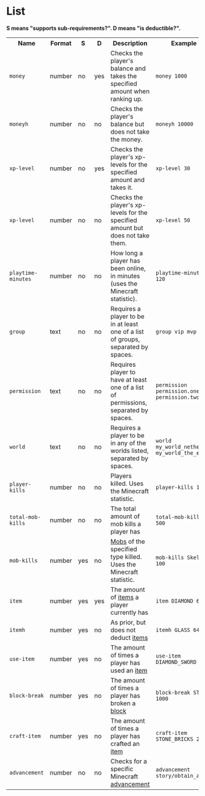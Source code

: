 # List

**S means "supports sub-requirements?". D means "is deductible?".**

<table style="width:100%">
  <tr>
    <th>Name</th>
    <th>Format</th>
    <th>S</th>
    <th>D</th>
    <th>Description</th>
    <th>Example</th>
  </tr>
  <tr>
    <td><code>money</code></td>
    <td>number</td>
    <td>no</td>
    <td>yes</td>
    <td>Checks the player's balance and takes the specified amount when ranking up.</td>
    <td><code>money 1000</code></td>
  </tr>
  <tr>
    <td><code>moneyh</code></td>
    <td>number</td>
    <td>no</td>
    <td>no</td>
    <td>Checks the player's balance but does not take the money.</td>
    <td><code>moneyh 10000</code></td>
  </tr>
  <tr>
    <td><code>xp-level</code></td>
    <td>number</td>
    <td>no</td>
    <td>yes</td>
    <td>Checks the player's xp-levels for the specified amount and takes it.</td>
    <td><code>xp-level 30</code></td>
  </tr>
  <tr>
    <td><code>xp-level</code></td>
    <td>number</td>
    <td>no</td>
    <td>no</td>
    <td>Checks the player's xp-levels for the specified amount but does not take them.</td>
    <td><code>xp-level 50</code></td>
  </tr>
  <tr>
    <td><code>playtime-minutes</code></td>
    <td>number</td>
    <td>no</td>
    <td>no</td>
    <td>How long a player has been online, in minutes (uses the Minecraft statistic).</td>
    <td><code>playtime-minutes 120</code></td>
  </tr>
  <tr>
    <td><code>group</code></td>
    <td>text</td>
    <td>no</td>
    <td>no</td>
    <td>Requires a player to be in at least one of a list of groups, separated by spaces.</td>
    <td><code>group vip mvp</code></td>
  </tr>
  <tr>
    <td><code>permission</code></td>
    <td>text</td>
    <td>no</td>
    <td>no</td>
    <td>Requires player to have at least one of a list of permissions, separated by spaces.</td>
    <td><code>permission permission.one permission.two</code></td>
  </tr>
  <tr>
    <td><code>world</code></td>
    <td>text</td>
    <td>no</td>
    <td>no</td>
    <td>Requires a player to be in any of the worlds listed, separated by spaces.</td>
    <td><code>world my_world_nether my_world_the_end</code></td>
  </tr>
  <tr>
    <td><code>player-kills</code></td>
    <td>number</td>
    <td>no</td>
    <td>no</td>
    <td>Players killed. Uses the Minecraft statistic.</td>
    <td><code>player-kills 15</code></td>
  </tr>
  <tr>
    <td><code>total-mob-kills</code></td>
    <td>number</td>
    <td>no</td>
    <td>no</td>
    <td>The total amount of mob kills a player has</td>
    <td><code>total-mob-kills 500</code></td>
  </tr>
  <tr>
    <td><code>mob-kills</code></td>
    <td>number</td>
    <td>yes</td>
    <td>no</td>
    <td><a href="https://hub.spigotmc.org/javadocs/spigot/org/bukkit/entity/package-summary.html">Mobs</a>
 of the specified type killed. Uses the Minecraft statistic.</td>
    <td><code>mob-kills Skeleton 100</code></td>
  </tr>
  <tr>
    <td><code>item</code></td>
    <td>number</td>
    <td>yes</td>
    <td>yes</td>
    <td>The amount of <a href="https://hub.spigotmc.org/javadocs/bukkit/org/bukkit/Material.html">items</a> a player currently has</td>
    <td><code>item DIAMOND 64</code></td>
  </tr>
  <tr>
    <td><code>itemh</code></td>
    <td>number</td>
    <td>yes</td>
    <td>no</td>
    <td>As prior, but does not deduct <a href="https://hub.spigotmc.org/javadocs/bukkit/org/bukkit/Material.html">items</a></td>
    <td><code>itemh GLASS 64</code></td>
  </tr>
  <tr>
    <td><code>use-item</code></td>
    <td>number</td>
    <td>yes</td>
    <td>no</td>
    <td>The amount of times a player has used an <a href="https://hub.spigotmc.org/javadocs/bukkit/org/bukkit/Material.html">item</a></td>
    <td><code>use-item DIAMOND_SWORD 200</code></td>
  </tr>
  <tr>
    <td><code>block-break</code></td>
    <td>number</td>
    <td>yes</td>
    <td>no</td>
    <td>The amount of times a player has broken a <a href="https://hub.spigotmc.org/javadocs/bukkit/org/bukkit/Material.html">block</a></td>
    <td><code>block-break STONE 1000</code></td>
  </tr>
  <tr>
    <td><code>craft-item</code></td>
    <td>number</td>
    <td>yes</td>
    <td>no</td>
    <td>The amount of times a player has crafted an <a href="https://hub.spigotmc.org/javadocs/bukkit/org/bukkit/Material.html">item</a></td>
    <td><code>craft-item STONE_BRICKS 256</code></td>
  </tr>
  <tr>
    <td><code>advancement</code></td>
    <td>number</td>
    <td>no</td>
    <td>no</td>
    <td>Checks for a specific Minecraft <a href="https://minecraft.fandom.com/wiki/Advancement#List_of_advancements">advancement</a></td>
    <td><code>advancement story/obtain_armor</code></td>
  </tr>
</table>
